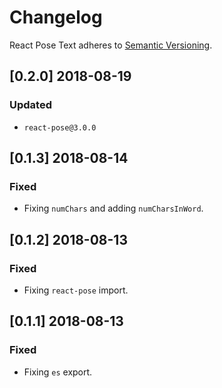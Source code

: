 # Changelog

React Pose Text adheres to [Semantic Versioning](http://semver.org/).

## [0.2.0] 2018-08-19

### Updated

- `react-pose@3.0.0`

## [0.1.3] 2018-08-14

### Fixed

- Fixing `numChars` and adding `numCharsInWord`.

## [0.1.2] 2018-08-13

### Fixed

- Fixing `react-pose` import.

## [0.1.1] 2018-08-13

### Fixed

- Fixing `es` export.